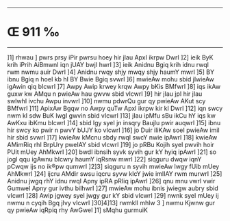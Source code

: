 ___
# Œ 911 ‰
---
]1] rhwau ] pwrs prsy iPir pwrsu hoey hir jIau ApxI ikrpw DwrI
]2] ieik ByK krih iPrih AiBmwnI iqn jUAY bwjI hwrI ]3] ieik
Anidnu Bgiq krih idnu rwqI rwm nwmu auir DwrI ]4] Anidnu rwqy shjy
mwqy shjy haumY mwrI ]5] BY ibnu Bgiq n hoeI kb hI BY Bwie Bgiq
svwrI ]6] mwieAw mohu sbid jlwieAw igAwin qiq bIcwrI ]7] Awpy
Awip krwey krqw Awpy bKis BMfwrI ]8] iqs ikAw guxw kw AMqu n
pwieAw hau gwvw sbid vIcwrI ]9] hir jIau jpI hir jIau swlwhI ivchu
Awpu invwrI ]10] nwmu pdwrQu gur qy pwieAw AKut scy BMfwrI ]11]
ApixAw Bgqw no Awpy quTw ApxI ikrpw kir kl DwrI ]12] iqn swcy
nwm kI sdw BuK lwgI gwvin sbid vIcwrI ]13] jIau ipMfu sBu ikCu hY
iqs kw AwKxu ibKmu bIcwrI ]14] sbid lgy syeI jn insqry Baujlu pwir
auqwrI ]15] ibnu hir swcy ko pwir n pwvY bUJY ko vIcwrI ]16] jo Duir
iliKAw soeI pwieAw imil hir sbid svwrI ]17] kwieAw kMcnu sbdy
rwqI swcY nwie ipAwrI ]18] kwieAw AMimRiq rhI BrpUry pweIAY sbid
vIcwrI ]19] jo pRBu Kojih syeI pwvih hoir PUit mUey AhMkwrI ]20] bwdI
ibnsih syvk syvih gur kY hyiq ipAwrI ]21] so jogI qqu igAwnu bIcwry
haumY iqRsnw mwrI ]22] siqguru dwqw iqnY pCwqw ijs no ik®pw qumwrI
]2]3] siqguru n syvih mwieAw lwgy fUib mUey AhMkwrI ]24] ijcru
AMdir swsu iqcru syvw kIcY jwie imlIAY rwm murwrI ]25] Anidnu jwgq
rhY idnu rwqI Apny ipRA pRIiq ipAwrI ]26] qnu mnu vwrI vwir GumweI
Apny gur ivthu bilhwrI ]27] mwieAw mohu ibnis jwiegw aubry sbid
vIcwrI ]28] Awip jgwey syeI jwgy gur kY sbid vIcwrI ]29] nwnk
syeI mUey ij nwmu n cyqih Bgq jIvy vIcwrI ]30]4]13] rwmklI mhlw
3 ] nwmu Kjwnw gur qy pwieAw iqRpiq rhy AwGweI ]1] sMqhu gurmuiK
####

